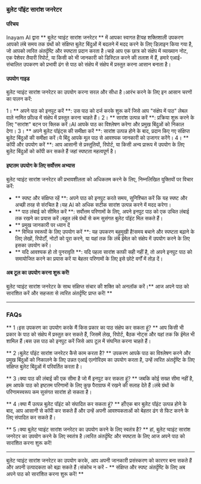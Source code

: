 ### बुलेट पॉइंट सारांश जनरेटर

#### परिचय
Inayam AI द्वारा ** बुलेट प्वाइंट सारांश जनरेटर ** में आपका स्वागत है!यह शक्तिशाली उपकरण आपको लंबे समय तक ग्रंथों को संक्षिप्त बुलेट बिंदुओं में बदलने में मदद करने के लिए डिज़ाइन किया गया है, जो आपको त्वरित अंतर्दृष्टि और स्पष्टता प्रदान करता है।चाहे आप एक छात्र को संक्षेप में व्याख्यान नोट, एक पेशेवर तैयारी रिपोर्ट, या किसी को भी जानकारी को डिस्टिल करने की तलाश में हैं, हमारे एआई-संचालित उपकरण को प्रभावी ढंग से पाठ को संक्षेप में संक्षेप में प्रस्तुत करना आसान बनाता है।

#### उपयोग गाइड
बुलेट प्वाइंट सारांश जनरेटर का उपयोग करना सरल और सीधा है।आरंभ करने के लिए इन आसान चरणों का पालन करें:

1। ** अपने पाठ को इनपुट करें **: उस पाठ को दर्ज करके शुरू करें जिसे आप "संक्षेप में पाठ" लेबल वाले नामित फ़ील्ड में संक्षेप में प्रस्तुत करना चाहते हैं।
2। ** सारांश उत्पन्न करें **: प्रक्रिया शुरू करने के लिए "सारांश" बटन पर क्लिक करें।AI आपके पाठ का विश्लेषण करेगा और प्रमुख बिंदुओं को निकाल देगा।
3। ** अपने बुलेट पॉइंट्स की समीक्षा करें **: सारांश उत्पन्न होने के बाद, प्रदान किए गए संक्षिप्त बुलेट बिंदुओं की समीक्षा करें।ये बिंदु आपके मूल पाठ से आवश्यक जानकारी को उजागर करेंगे।
4। ** कॉपी और उपयोग करें **: आप आसानी से प्रस्तुतियों, रिपोर्ट, या किसी अन्य प्रारूप में उपयोग के लिए बुलेट बिंदुओं को कॉपी कर सकते हैं जहां स्पष्टता महत्वपूर्ण है।

#### इष्टतम उपयोग के लिए सर्वोत्तम अभ्यास
बुलेट प्वाइंट सारांश जनरेटर की प्रभावशीलता को अधिकतम करने के लिए, निम्नलिखित युक्तियों पर विचार करें:

- ** स्पष्ट और संक्षिप्त रहें **: अपने पाठ को इनपुट करते समय, सुनिश्चित करें कि यह स्पष्ट और अच्छी तरह से संरचित है।यह AI को अधिक सटीक सारांश उत्पन्न करने में मदद करेगा।
- ** पाठ लंबाई को सीमित करें **: सर्वोत्तम परिणामों के लिए, अपने इनपुट पाठ को एक उचित लंबाई तक रखने का प्रयास करें।बहुत लंबे ग्रंथों से कम सुसंगत बुलेट पॉइंट मिल सकते हैं।
- ** प्रमुख जानकारी पर ध्यान दें
- ** विभिन्न स्वरूपों के लिए उपयोग करें **: यह उपकरण बहुमुखी है!समय बचाने और स्पष्टता बढ़ाने के लिए लेखों, रिपोर्टों, नोटों को पूरा करने, या यहां तक ​​कि लंबे ईमेल को संक्षेप में उपयोग करने के लिए इसका उपयोग करें।
- ** यदि आवश्यक हो तो पुनरावृति **: यदि पहला सारांश काफी सही नहीं है, तो अपने इनपुट पाठ को समायोजित करने का प्रयास करें या बेहतर परिणामों के लिए इसे छोटे वर्गों में तोड़ दें।

#### अब टूल का उपयोग करना शुरू करें!
बुलेट प्वाइंट सारांश जनरेटर के साथ संक्षिप्त संचार की शक्ति को अनलॉक करें।** आज अपने पाठ को सारांशित करें और सहजता से त्वरित अंतर्दृष्टि प्राप्त करें! **

---

### FAQs

** 1।इस उपकरण का उपयोग करके मैं किस प्रकार का पाठ संक्षेप कर सकता हूं? **
आप किसी भी प्रकार के पाठ को संक्षेप में प्रस्तुत कर सकते हैं, जिसमें लेख, रिपोर्ट, बैठक नोट्स और यहां तक ​​कि ईमेल भी शामिल हैं।बस उस पाठ को इनपुट करें जिसे आप टूल में संघनित करना चाहते हैं।

** 2।बुलेट पॉइंट सारांश जनरेटर कैसे काम करता है? **
उपकरण आपके पाठ का विश्लेषण करने और प्रमुख बिंदुओं को निकालने के लिए उन्नत एआई एल्गोरिदम का उपयोग करता है, उन्हें त्वरित अंतर्दृष्टि के लिए संक्षिप्त बुलेट बिंदुओं में परिवर्तित करता है।

** 3।क्या पाठ की लंबाई की एक सीमा है जो मैं इनपुट कर सकता हूं? **
जबकि कोई सख्त सीमा नहीं है, हम आपके पाठ को इष्टतम परिणामों के लिए कुछ पैराग्राफ में रखने की सलाह देते हैं।लंबे ग्रंथों के परिणामस्वरूप कम सुसंगत सारांश हो सकता है।

** 4।क्या मैं उत्पन्न बुलेट पॉइंट को संपादित कर सकता हूं? **
हाँ!एक बार बुलेट पॉइंट उत्पन्न होने के बाद, आप आसानी से कॉपी कर सकते हैं और उन्हें अपनी आवश्यकताओं को बेहतर ढंग से फिट करने के लिए संपादित कर सकते हैं।

** 5।क्या बुलेट प्वाइंट सारांश जनरेटर का उपयोग करने के लिए स्वतंत्र है? **
हां, बुलेट प्वाइंट सारांश जनरेटर का उपयोग करने के लिए स्वतंत्र है।त्वरित अंतर्दृष्टि और स्पष्टता के लिए आज अपने पाठ को सारांशित करना शुरू करें!

---

बुलेट प्वाइंट सारांश जनरेटर का उपयोग करके, आप अपनी जानकारी प्रसंस्करण को कारगर बना सकते हैं और अपनी उत्पादकता को बढ़ा सकते हैं।संकोच न करें - ** संक्षिप्त और स्पष्ट अंतर्दृष्टि के लिए अब अपने पाठ को सारांशित करना शुरू करें! **
